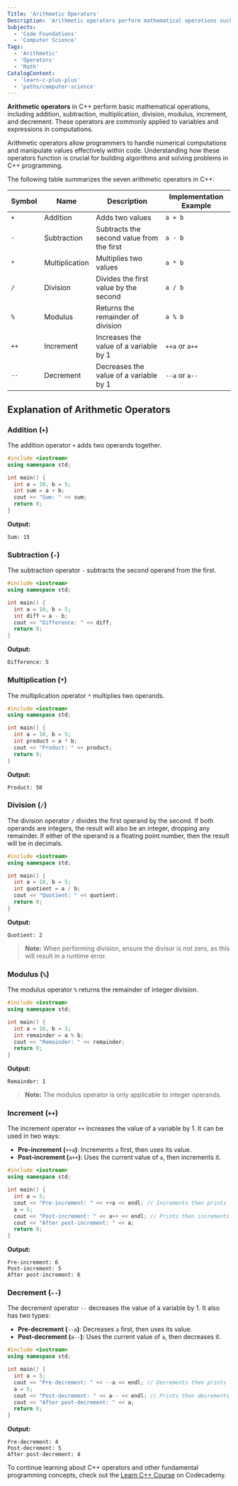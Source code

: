 ```yaml
---
Title: 'Arithmetic Operators'
Description: 'Arithmetic operators perform mathematical operations such as addition, subtraction, multiplication, division, modulus, increment, and decrement in C++.'
Subjects:
  - 'Code Foundations'
  - 'Computer Science'
Tags:
  - 'Arithmetic'
  - 'Operators'
  - 'Math'
CatalogContent:
  - 'learn-c-plus-plus'
  - 'paths/computer-science'
---
```


**Arithmetic operators** in C++ perform basic mathematical operations, including addition, subtraction, multiplication, division, modulus, increment, and decrement. These operators are commonly applied to variables and expressions in computations.

Arithmetic operators allow programmers to handle numerical computations and manipulate values effectively within code. Understanding how these operators function is crucial for building algorithms and solving problems in C++ programming.

The following table summarizes the seven arithmetic operators in C++:

| Symbol | Name           | Description                               | Implementation Example |
| ------ | -------------- | ----------------------------------------- | ---------------------- |
| `+`    | Addition       | Adds two values                           | `a + b`                |
| `-`    | Subtraction    | Subtracts the second value from the first | `a - b`                |
| `*`    | Multiplication | Multiplies two values                     | `a * b`                |
| `/`    | Division       | Divides the first value by the second     | `a / b`                |
| `%`    | Modulus        | Returns the remainder of division         | `a % b`                |
| `++`   | Increment      | Increases the value of a variable by 1    | `++a` or `a++`         |
| `--`   | Decrement      | Decreases the value of a variable by 1    | `--a` or `a--`         |

## Explanation of Arithmetic Operators

### Addition (`+`)

The addition operator `+` adds two operands together.

```cpp
#include <iostream>
using namespace std;

int main() {
  int a = 10, b = 5;
  int sum = a + b;
  cout << "Sum: " << sum;
  return 0;
}
```

**Output:**

```shell
Sum: 15
```

### Subtraction (`-`)

The subtraction operator `-` subtracts the second operand from the first.

```cpp
#include <iostream>
using namespace std;

int main() {
  int a = 10, b = 5;
  int diff = a - b;
  cout << "Difference: " << diff;
  return 0;
}
```

**Output:**

```shell
Difference: 5
```

### Multiplication (`*`)

The multiplication operator `*` multiplies two operands.

```cpp
#include <iostream>
using namespace std;

int main() {
  int a = 10, b = 5;
  int product = a * b;
  cout << "Product: " << product;
  return 0;
}
```

**Output:**

```shell
Product: 50
```

### Division (`/`)

The division operator `/` divides the first operand by the second. If both operands are integers, the result will also be an integer, dropping any remainder. If either of the operand is a floating point number, then the result will be in decimals.

```cpp
#include <iostream>
using namespace std;

int main() {
  int a = 10, b = 5;
  int quotient = a / b;
  cout << "Quotient: " << quotient;
  return 0;
}
```

**Output:**

```shell
Quotient: 2
```

> **Note:** When performing division, ensure the divisor is not zero, as this will result in a runtime error.

### Modulus (`%`)

The modulus operator `%` returns the remainder of integer division.

```cpp
#include <iostream>
using namespace std;

int main() {
  int a = 10, b = 3;
  int remainder = a % b;
  cout << "Remainder: " << remainder;
  return 0;
}
```

**Output:**

```shell
Remainder: 1
```

> **Note:** The modulus operator is only applicable to integer operands.

### Increment (`++`)

The increment operator `++` increases the value of a variable by 1. It can be used in two ways:

- **Pre-increment (**`++a`**)**: Increments `a` first, then uses its value.
- **Post-increment (**`a++`**)**: Uses the current value of `a`, then increments it.

```cpp
#include <iostream>
using namespace std;

int main() {
  int a = 5;
  cout << "Pre-increment: " << ++a << endl; // Increments then prints
  a = 5;
  cout << "Post-increment: " << a++ << endl; // Prints then increments
  cout << "After post-increment: " << a;
  return 0;
}
```

**Output:**

```shell
Pre-increment: 6
Post-increment: 5
After post-increment: 6
```

### Decrement (`--`)

The decrement operator `--` decreases the value of a variable by 1. It also has two types:

- **Pre-decrement (**`--a`**)**: Decreases `a` first, then uses its value.
- **Post-decrement (**`a--`**)**: Uses the current value of `a`, then decreases it.

```cpp
#include <iostream>
using namespace std;

int main() {
  int a = 5;
  cout << "Pre-decrement: " << --a << endl; // Decrements then prints
  a = 5;
  cout << "Post-decrement: " << a-- << endl; // Prints then decrements
  cout << "After post-decrement: " << a;
  return 0;
}
```

**Output:**

```shell
Pre-decrement: 4
Post-decrement: 5
After post-decrement: 4
```

To continue learning about C++ operators and other fundamental programming concepts, check out the [Learn C++ Course](https://www.codecademy.com/learn/learn-c-plus-plus) on Codecademy.
